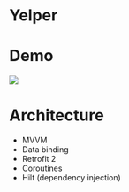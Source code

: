 # Yelper
# Demo
![](https://github.com/guptaak2/Yelper/blob/main/app/src/main/res/Yelper.gif)

# Architecture
* MVVM 
* Data binding
* Retrofit 2
* Coroutines
* Hilt (dependency injection)
